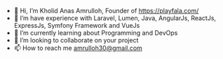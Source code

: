 - 👋 Hi, I’m Kholid Anas Amrulloh, Founder of https://playfala.com/
- 👀 I’m have experience with Laravel, Lumen, Java, AngularJs, ReactJs, ExpressJs, Symfony Framework and VueJs
- 🌱 I’m currently learning about Programming and DevOps
- 💞️ I’m looking to collaborate on your project
- 📫 How to reach me amrulloh30@gmail.com
